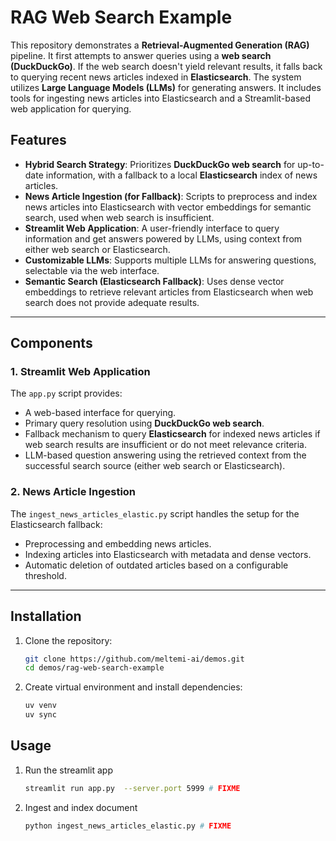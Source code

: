 # RAG Web Search Example

This repository demonstrates a **Retrieval-Augmented Generation (RAG)** pipeline. It first attempts to answer queries using a **web search (DuckDuckGo)**. If the web search doesn't yield relevant results, it falls back to querying recent news articles indexed in **Elasticsearch**. The system utilizes **Large Language Models (LLMs)** for generating answers. It includes tools for ingesting news articles into Elasticsearch and a Streamlit-based web application for querying.

## Features

- **Hybrid Search Strategy**: Prioritizes **DuckDuckGo web search** for up-to-date information, with a fallback to a local **Elasticsearch** index of news articles.
- **News Article Ingestion (for Fallback)**: Scripts to preprocess and index news articles into Elasticsearch with vector embeddings for semantic search, used when web search is insufficient.
- **Streamlit Web Application**: A user-friendly interface to query information and get answers powered by LLMs, using context from either web search or Elasticsearch.
- **Customizable LLMs**: Supports multiple LLMs for answering questions, selectable via the web interface.
- **Semantic Search (Elasticsearch Fallback)**: Uses dense vector embeddings to retrieve relevant articles from Elasticsearch when web search does not provide adequate results.

---

## Components

### 1. **Streamlit Web Application**
The `app.py` script provides:
- A web-based interface for querying.
- Primary query resolution using **DuckDuckGo web search**.
- Fallback mechanism to query **Elasticsearch** for indexed news articles if web search results are insufficient or do not meet relevance criteria.
- LLM-based question answering using the retrieved context from the successful search source (either web search or Elasticsearch).

### 2. **News Article Ingestion**
The `ingest_news_articles_elastic.py` script handles the setup for the Elasticsearch fallback:
- Preprocessing and embedding news articles.
- Indexing articles into Elasticsearch with metadata and dense vectors.
- Automatic deletion of outdated articles based on a configurable threshold.

---

## Installation

1. Clone the repository:
   ```bash
   git clone https://github.com/meltemi-ai/demos.git
   cd demos/rag-web-search-example 
   
2. Create virtual environment and install dependencies:
   ```bash
   uv venv
   uv sync 
   ```

## Usage

   
1. Run the streamlit app
   ```bash 
   streamlit run app.py  --server.port 5999 # FIXME
   ```
   
2. Ingest and index document
   ```bash 
   python ingest_news_articles_elastic.py # FIXME
   ```
